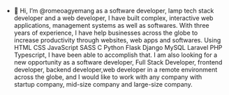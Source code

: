 - 👋 Hi, I’m @romeoagyemang as a software developer, lamp tech stack developer and a web developer, I have built complex, interactive web applications, management systems as well as softwares. With three years of experience, I have help businesses across the globe to increase productivity through websites, web apps and softwares. 
Using HTML CSS JavaScript SASS C Python Flask Django MySQL Laravel PHP Typescript, I have been able to accomplish that.
I am also looking for a new opportunity as a software developer, Full Stack Developer, frontend developer, backend developer,web developer in a remote environment across the globe, and I would like to work with any company with startup company, mid-size company and large-size company.

<!---
romeoagyemang/romeoagyemang is a ✨ special ✨ repository because its `README.md` (this file) appears on your GitHub profile.
You can click the Preview link to take a look at your changes.
--->
